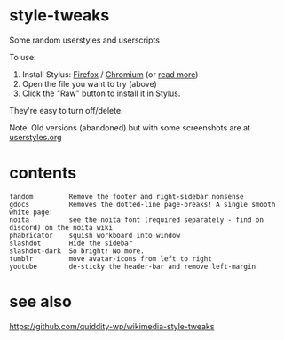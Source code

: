 # style-tweaks

Some random userstyles and userscripts

To use: 
1. Install Stylus: [Firefox](https://addons.mozilla.org/en-US/firefox/addon/styl-us/) / [Chromium](https://chrome.google.com/webstore/detail/stylus/clngdbkpkpeebahjckkjfobafhncgmne/) (or [read more](https://github.com/openstyles/stylus/wiki/Usercss))
2. Open the file you want to try (above) 
3. Click the "Raw" button to install it in Stylus. 

They're easy to turn off/delete.

Note:  Old versions (abandoned) but with some screenshots are at [userstyles.org](https://userstyles.org/users/302314)

# contents

	fandom         Remove the footer and right-sidebar nonsense
	gdocs          Removes the dotted-line page-breaks! A single smooth white page!
	noita          see the noita font (required separately - find on discord) on the noita wiki
	phabricator    squish workboard into window  
	slashdot       Hide the sidebar 
	slashdot-dark  So bright! No more.
	tumblr         move avatar-icons from left to right 	 
	youtube        de-sticky the header-bar and remove left-margin 

# see also
https://github.com/quiddity-wp/wikimedia-style-tweaks
